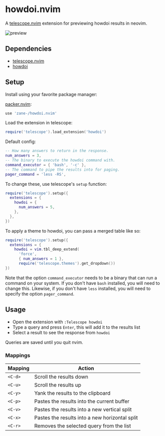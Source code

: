 # howdoi.nvim

A [telescope.nvim](https://github.com/nvim-telescope/telescope.nvim) extension for previewing howdoi results in neovim.

![preview](https://user-images.githubusercontent.com/6345012/172274791-4dfb5655-ec44-4233-abfc-f01fb6f22c6a.gif)

## Dependencies

- [telescope.nvim](https://github.com/nvim-telescope/telescope.nvim)
- [howdoi](https://github.com/gleitz/howdoi)

## Setup

Install using your favorite package manager:

[packer.nvim](https://github.com/wbthomason/packer.nvim):

```lua
use 'zane-/howdoi.nvim'
```

Load the extension in telescope:

```lua
require('telescope').load_extension('howdoi')
```

Default config:

```lua
-- How many answers to return in the response.
num_answers = 3,
-- The binary to execute the howdoi command with.
command_executor = { 'bash', '-c' },
-- The command to pipe the results into for paging.
pager_command = 'less -RS',
```

To change these, use telescope's `setup` function:

```lua
require('telescope').setup({
  extensions = {
    howdoi = {
      num_answers = 5,
    },
  },
})
```

To apply a theme to howdoi, you can pass a merged table like so:

```lua
require('telescope').setup({
  extensions = {
    howdoi = vim.tbl_deep_extend(
      'force',
      { num_answers = 1 },
      require('telescope.themes').get_dropdown())
})
```

Note that the option `command_executor` needs to be a binary that can run a command on your system. If you don't have `bash` installed, you will need to change this. Likewise, if you don't have `less` installed, you will need to specify the option `pager_command`.

## Usage

- Open the extension with `:Telescope howdoi`
- Type a query and press `Enter`, this will add it to the results list
- Select a result to see the response from `howdoi`

Queries are saved until you quit nvim.

### Mappings

| Mapping | Action                                         |
|---------|------------------------------------------------|
| `<C-d>` | Scroll the results down                       |
| `<C-u>` | Scroll the results up                         |
| `<C-y>` | Yank the results to the clipboard              |
| `<C-p>` | Pastes the results into the current buffer     |
| `<C-v>` | Pastes the results into a new vertical split   |
| `<C-x>` | Pastes the results into a new horizontal split |
| `<C-r>` | Removes the selected query from the list       |
